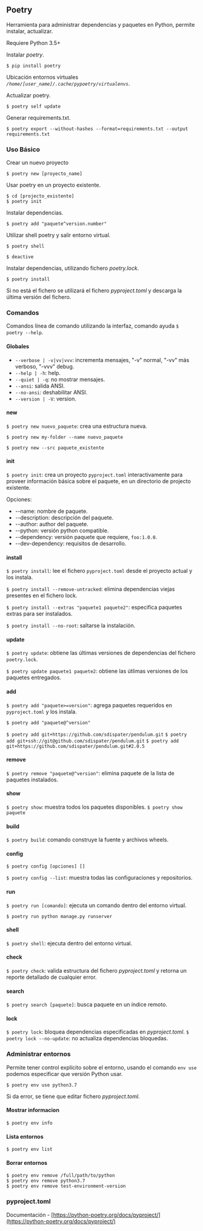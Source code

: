 ## Poetry

Herramienta para administrar dependencias y paquetes en Python, permite instalar, actualizar.

Requiere Python 3.5+


Instalar *poetry*.
```
$ pip install poetry
```

Ubicación entornos virtuales *`/home/[user_name]/.cache/pypoetry/virtualenvs`*.


Actualizar poetry.
```
$ poetry self update
```

Generar requirements.txt.
```
$ poetry export --without-hashes --format=requirements.txt --output requirements.txt
```

### Uso Básico

Crear un nuevo proyecto
```
$ poetry new [proyecto_name]
```

Usar poetry en un proyecto existente.
```
$ cd [projecto_existente]
$ poetry init
```


Instalar dependencias.
```
$ poetry add "paquete^version.number"
```


Utilizar shell poetry y salir entorno virtual.
```
$ poetry shell

$ deactive
```


Instalar dependencias, utilizando fichero *poetry.lock*.
```
$ poetry install
```

Si no está el fichero se utilizará el fichero *pyproject.toml* y descarga la última versión del fichero.


### Comandos

Comandos línea de comando utilizando la interfaz, comando ayuda `$ poetry --help`.

#### Globales

* `--verbose | -v|vv|vvv`: incrementa mensajes, "-v" normal, "-vv" más verboso, "-vvv" debug.
* `--help | -h`: help.
* `--quiet | -q`: no mostrar mensajes.
* `--ansi`: salida ANSI.
* `--no-ansi`: deshabilitar ANSI.
* `--version | -V`: version.

#### new

`$ poetry new nuevo_paquete`: crea una estructura nueva.

`$ poetry new my-folder --name nuevo_paquete`

`$ poetry new --src paquete_existente`


#### init

`$ poetry init`: crea un proyecto `pyproject.toml` interactivamente para proveer información básica sobre el paquete, en un directorio de projecto existente.

Opciones:
* --name: nombre de paquete.
* --description: descripción del paquete.
* --author: author del paquete.
* --python: versión python compatible.
* --dependency: versión paquete que requiere, `foo:1.0.0`.
* --dev-dependency: requisitos de desarrollo.


#### install

`$ poetry install`: lee el fichero `pyproject.toml` desde el proyecto actual y los instala.

`$ poetry install --remove-untracked`: elimina dependencias viejas presentes en el fichero lock.

`$ poetry install --extras "paquete1 paquete2"`: especifica paquetes extras para ser instalados.

`$ poetry install --no-root`: saltarse la instalación.


#### update

`$ poetry update`: obtiene las últimas versiones de dependencias del fichero `poetry.lock`.

`$ poetry update paquete1 paquete2`: obtiene las útlimas versiones de los paquetes entregados.


#### add

`$ poetry add "paquete>=version"`: agrega paquetes requeridos en `pyproject.toml` y los instala.

`$ poetry add "paquete@^version"`

`$ poetry add git+https://github.com/sdispater/pendulum.git`
`$ poetry add git+ssh://git@github.com/sdispater/pendulum.git`
`$ poetry add git+https://github.com/sdispater/pendulum.git#2.0.5`


#### remove

`$ poetry remove "paquete@^version"`: elimina paquete de la lista de paquetes instalados.


#### show

`$ poetry show`: muestra todos los paquetes disponibles.
`$ poetry show paquete`


#### build

`$ poetry build`: comando construye la fuente y archivos wheels.


#### config

`$ poetry config [opciones] []`

`$ poetry config --list`: muestra todas las configuraciones y repositorios.



#### run

`$ poetry run [comando]`: ejecuta un comando dentro del entorno virtual.

`$ poetry run python manage.py runserver`


#### shell

`$ poetry shell`: ejecuta dentro del entorno virtual.


#### check

`$ poetry check`: valida estructura del fichero *pyproject.toml* y retorna un reporte detallado de cualquier error.


#### search

`$ poetry search [paquete]`: busca paquete en un índice remoto.


#### lock

`$ poetry lock`: bloquea dependencias especificadas en *pyproject.toml*.
`$ poetry lock --no-update`: no actualiza dependencias bloquedas.



### Administrar entornos

Permite tener control explícito sobre el entorno, usando el comando `env use` podemos especificar que versión Python usar.

```
$ poetry env use python3.7
```

Si da error, se tiene que editar fichero *pyproject.toml*.


#### Mostrar informacion

```
$ poetry env info
```


#### Lista entornos

```
$ poetry env list
```


#### Borrar entornos

```
$ poetry env remove /full/path/to/python
$ poetry env remove python3.7
$ poetry env remove test-environment-version
```


### pyproject.toml

Documentación - [https://python-poetry.org/docs/pyproject/](https://python-poetry.org/docs/pyproject/)
